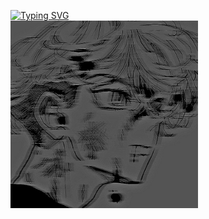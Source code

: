 [![Typing SVG](https://readme-typing-svg.herokuapp.com?font=Rockstar&size=25&pause=1000&color=0056A9&width=435&lines=Welcome+to+our+first+project;Al-Nasser+University+Batch+13)](https://git.io/typing-svg)<br>
<img alt="X-2.0" height="300" src="/src/1.jpg">
